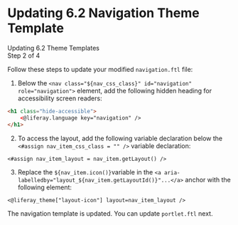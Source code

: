 # Updating 6.2 Navigation Theme Template

<div class="learn-path-step">
    <p>Updating 6.2 Theme Templates<br>Step 2 of 4</p>
</div>

Follow these steps to update your modified `navigation.ftl` file:

1.  Below the `<nav class="${nav_css_class}" id="navigation" role="navigation">` 
    element, add the following hidden heading for accessibility screen readers:

```html
<h1 class="hide-accessible">
    <@liferay.language key="navigation" />
</h1>
```

2.  To access the layout, add the following variable declaration below the 
    `<#assign nav_item_css_class = "" />` variable declaration:

```markup
<#assign nav_item_layout = nav_item.getLayout() />
```

3.  Replace the `${nav_item.icon()}`variable in the 
    `<a aria-labelledby="layout_${nav_item.getLayoutId()}"...</a>` anchor with 
    the following element: 

```markup
<@liferay_theme["layout-icon"] layout=nav_item_layout />
```

The navigation template is updated. You can update `portlet.ftl` next. 

